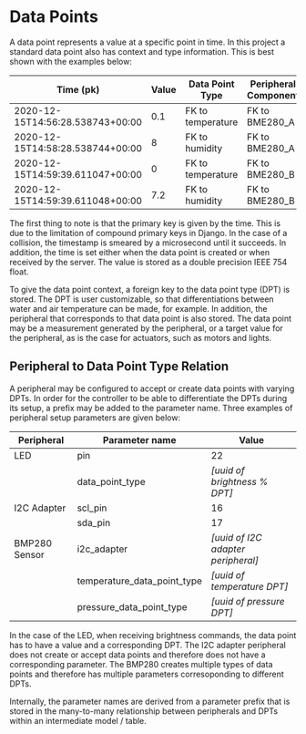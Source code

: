 # Data Points

A data point represents a value at a specific point in time. In this project a standard data point also has context and type information. This is best shown with the examples below:

| Time (pk)                        | Value | Data Point Type   | Peripheral Component |
| -------------------------------- | ----- | ----------------- | -------------------- |
| 2020-12-15T14:56:28.538743+00:00 | 0.1   | FK to temperature | FK to BME280_A       |
| 2020-12-15T14:58:28.538744+00:00 | 8     | FK to humidity    | FK to BME280_A       |
| 2020-12-15T14:59:39.611047+00:00 | 0     | FK to temperature | FK to BME280_B       |
| 2020-12-15T14:59:39.611048+00:00 | 7.2   | FK to humidity    | FK to BME280_B       |

The first thing to note is that the primary key is given by the time. This is due to the limitation of compound primary keys in Django. In the case of a collision, the timestamp is smeared by a microsecond until it succeeds. In addition, the time is set either when the data point is created or when received by the server. The value is stored as a double precision IEEE 754 float.

To give the data point context, a foreign key to the data point type (DPT) is stored. The DPT is user customizable, so that differentiations between water and air temperature can be made, for example. In addition, the peripheral that corresponds to that data point is also stored. The data point may be a measurement generated by the peripheral, or a target value for the peripheral, as is the case for actuators, such as motors and lights.

## Peripheral to Data Point Type Relation

A peripheral may be configured to accept or create data points with varying DPTs. In order for the controller to be able to differentiate the DPTs during its setup, a prefix may be added to the parameter name. Three examples of peripheral setup parameters are given below:

| Peripheral    | Parameter name              | Value                              |
| ------------- | --------------------------- | ---------------------------------- |
| LED           | pin                         | 22                                 |
|               | data_point_type             | *[uuid of brightness % DPT]*       |
| I2C Adapter   | scl_pin                     | 16                                 |
|               | sda_pin                     | 17                                 |
| BMP280 Sensor | i2c_adapter                 | *[uuid of I2C adapter peripheral]* |
|               | temperature_data_point_type | *[uuid of temperature DPT]*        |
|               | pressure_data_point_type    | *[uuid of pressure DPT]*           |

In the case of the LED, when receiving brightness commands, the data point has to have a value and a corresponding DPT. The I2C adapter peripheral does not create or accept data points and therefore does not have a corresponding parameter. The BMP280 creates multiple types of data points and therefore has multiple parameters corresoponding to different DPTs.

Internally, the parameter names are derived from a parameter prefix that is stored in the many-to-many relationship between peripherals and DPTs within an intermediate model / table.